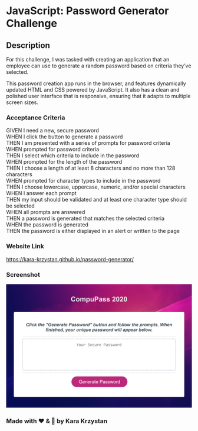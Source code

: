 # JavaScript: Password Generator Challenge

## Description

For this challenge, I was tasked with creating an application that an employee can use to generate a random password based on criteria they’ve selected.

This password creation app runs in the browser, and features dynamically updated HTML and CSS powered by JavaScript. It also has a clean and polished user interface that is responsive, ensuring that it adapts to multiple screen sizes.

### Acceptance Criteria

GIVEN I need a new, secure password  
WHEN I click the button to generate a password  
THEN I am presented with a series of prompts for password criteria  
WHEN prompted for password criteria  
THEN I select which criteria to include in the password  
WHEN prompted for the length of the password  
THEN I choose a length of at least 8 characters and no more than 128 characters  
WHEN prompted for character types to include in the password  
THEN I choose lowercase, uppercase, numeric, and/or special characters  
WHEN I answer each prompt  
THEN my input should be validated and at least one character type should be selected  
WHEN all prompts are answered  
THEN a password is generated that matches the selected criteria  
WHEN the password is generated  
THEN the password is either displayed in an alert or written to the page  

### Website Link

https://kara-krzystan.github.io/password-generator/

### Screenshot

![screenshot](https://github.com/kara-krzystan/password-generator/blob/master/assets/images/password_generator_screenshot.png)

### Made with ❤️ & 🍹 by Kara Krzystan
